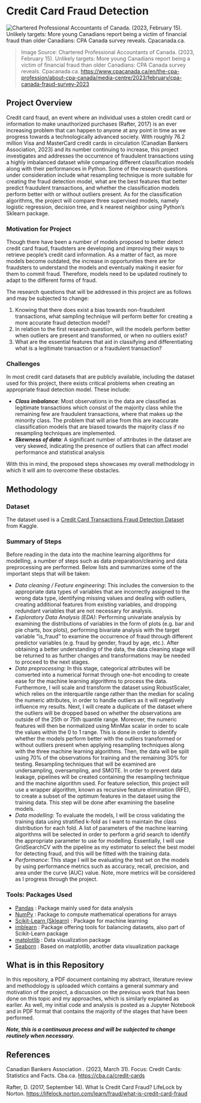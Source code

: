# Credit Card Fraud Detection

![Chartered Professional Accountants of Canada. (2023, February 15). Unlikely targets: More young Canadians report being a victim of financial fraud than older Canadians: CPA Canada survey reveals. Cpacanada.ca.](https://www.cpacanada.ca/-/media/site/operational/mr-media-releases/images/2023-02-15-mr.jpg)
> Image Source: Chartered Professional Accountants of Canada. (2023, February 15). Unlikely targets: More young Canadians report being a victim of financial fraud than older Canadians: CPA Canada survey reveals. Cpacanada.ca. https://www.cpacanada.ca/en/the-cpa-profession/about-cpa-canada/media-centre/2023/february/cpa-canada-fraud-survey-2023 

## Project Overview

Credit card fraud, an event where an individual uses a stolen credit card or information to make unauthorized purchases (Rafter, 2017) is an ever increasing problem that can happen to anyone at any point in time as we progress towards a technologically advanced society. With roughly 76.2 million Visa and MasterCard credit cards in circulation (Canadian Bankers Association, 2023) and its number continuing to increase, this project investigates and addresses the occurrence of fraudulent transactions using a highly imbalanced dataset while comparing different classification models along with their performances in Python. Some of the research questions under consideration include what resampling technique is more suitable for creating the fraud detection model, what are the best features that better predict fraudulent transactions, and whether the classification models perform better with or without outliers present. As for the classification algorithms, the project will compare three supervised models, namely logistic regression, decision tree, and k nearest neighbor using Python’s Sklearn package.

### Motivation for Project

Though there have been a number of models proposed to better detect credit card fraud, fraudsters are developing and improving their ways to retrieve people’s credit card information. As a matter of fact, as more models become outdated, the increase in opportunities there are for fraudsters to understand the models and eventually making it easier for them to commit fraud. Therefore, models need to be updated routinely to adapt to the different forms of fraud. 

The research questions that will be addressed in this project are as follows and may be subjected to change: 

  1. Knowing that there does exist a bias towards non-fraudulent transactions, what sampling technique will perform better for creating a more accurate fraud detection model? 
  2. In relation to the first research question, will the models perform better when outliers are present and transformed, or when no outliers exist?
  3. What are the essential features that aid in classifying and differentiating what is a legitimate transaction or a fraudulent transaction?

### Challenges
In most credit card datasets that are publicly available, including the dataset used for this project, there exists critical problems when creating an appropriate fraud detection model. These include: 
  - **_Class imbalance_**: Most observations in the data are classified as legitimate transactions which consist of the majority class while the remaining few are fraudulent transactions, where that makes up the minority class. The problem that will arise from this are inaccurate classification models that are biased towards the majority class if no resampling techniques are implemented.
  - **_Skewness of data_**: A significant number of attributes in the dataset are very skewed, indicating the presence of outliers that can affect model performance and statistical analysis 
  
With this in mind, the proposed steps showcases my overall methodology in which it will aim to overcome these obstacles. 

## Methodology 
### Dataset 
The dataset used is a [Credit Card Transactions Fraud Detection Dataset](https://www.kaggle.com/datasets/kartik2112/fraud-detection) from Kaggle.


### Summary of Steps 
Before reading in the data into the machine learning algorithms for modelling, a number of steps such as data preparation/cleaning and data preprocessing are performed. Below lists and summarizes some of the important steps that will be taken:  
  - _Data cleaning / Feature engineering_: This includes the conversion to the appropriate data types of variables that are incorrectly assigned to the wrong data type, identifying missing values and dealing with outliers, creating additional features from existing variables, and dropping redundant variables that are not necessary for analysis.
  - _Exploratory Data Analysis (EDA)_: Performing univariate analysis by examining the distributions of variables in the form of plots (e.g. bar and pie charts, box plots), performing bivariate analysis with the target variable “is_fraud” to examine the occurrence of fraud through different predictor variables (e.g. fraud by gender, fraud by age, etc.). After obtaining a better understanding of the data, the data cleaning stage will be returned to as further changes and transformations may be needed to proceed to the next stages.
  - _Data preprocessing_: In this stage, categorical attributes will be converted into a numerical format through one-hot encoding to create ease for the machine learning algorithms to process the data. Furthermore, I will scale and transform the dataset using RobustScaler, which relies on the interquartile range rather than the median for scaling the numeric attributes, in order to handle outliers as it will negatively influence my results. Next, I will create a duplicate of the dataset where the outliers will be dropped based on whether the observations are outside of the 25th or 75th quantile range. Moreover, the numeric features will then be normalized using MinMax scalar in order to scale the values within the 0 to 1 range. This is done in order to identify whether the models perform better with the outliers transformed or without outliers present when applying resampling techniques along with the three machine learning algorithms. Then, the data will be split using 70% of the observations for training and the remaining 30% for testing. Resampling techniques that will be examined are undersampling, oversampling, and SMOTE. In order to prevent data leakage, pipelines will be created containing the resampling technique and the machine algorithm used. For feature selection, this project will use a wrapper algorithm, known as recursive feature elimination (RFE), to create a subset of the optimum features in the dataset using the training data. This step will be done after examining the baseline models.
  - _Data modelling_: To evaluate the models, I will be cross validating the training data using stratified k-fold as I want to maintain the class distribution for each fold. A list of parameters of the machine learning algorithms will be selected in order to perform a grid search to identify the appropriate parameter to use for modelling. Essentially, I will use GridSearchCV with the pipeline as my estimator to select the best model for detecting fraud, and this will be fitted with the training data.
  - _Performance_: This stage I will be evaluating the test set on the models by using performance metrics such as accuracy, recall, precision, and area under the curve (AUC) value. Note, more metrics will be considered as I progress through the project.

### Tools: Packages Used 
- [Pandas](https://pandas.pydata.org/about/index.html) : Package mainly used for data analysis
- [NumPy](https://numpy.org/doc/stable/user/whatisnumpy.html) : Package to compute mathematical operations for arrays
- [Scikit-Learn (Sklearn)](https://scikit-learn.org/stable/) : Package for machine learning
- [imblearn](https://imbalanced-learn.org/stable/) : Package offering tools for balancing datasets, also part of Scikit-Learn package
- [matplotlib](https://matplotlib.org/) : Data visualization package
- [Seaborn](https://seaborn.pydata.org/#:~:text=Seaborn%20is%20a%20Python%20data,attractive%20and%20informative%20statistical%20graphics.) : Based on matplotlib, another data visualization package

## What is in this Repository 
In this repository, a PDF document containing my abstract, literature review and methodology is uploaded which contains a general summary and motivation of the project, a discussion on the previous work that has been done on this topic and my approaches, which is similarly explained as earlier. As well, my initial code and analysis is posted as a Jupyter Notebook and in PDF format that contains the majority of the stages that have been performed. 

***Note, this is a continuous process and will be subjected to change routinely when necessary.***
 

## References

Canadian Bankers Association . (2023, March 31). Focus: Credit Cards: Statistics and Facts. Cba.ca. https://cba.ca/credit-cards

Rafter, D. (2017, September 14). What Is Credit Card Fraud? LifeLock by Norton. https://lifelock.norton.com/learn/fraud/what-is-credit-card-fraud 

